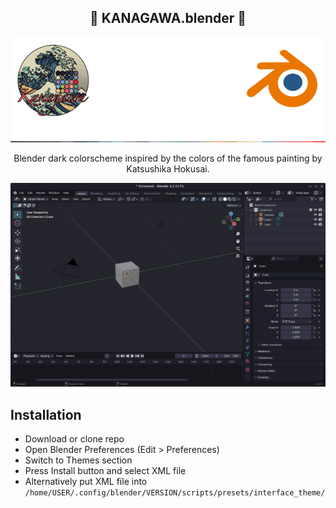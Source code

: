 <p align="center">
  <h2 align="center">🌊 KANAGAWA.blender 🌊</h2>
</p>


<p align="center">
  <img src="header.png" width="660" >
</p>

<p align="center">Blender dark colorscheme inspired by the colors of the famous painting by Katsushika Hokusai.</p>

<p align="center">
  <img src="preview.png" width="1032" >
</p>

## Installation
- Download or clone repo
- Open Blender Preferences (Edit > Preferences)
- Switch to Themes section
- Press Install button and select XML file
- Alternatively put XML file into `/home/USER/.config/blender/VERSION/scripts/presets/interface_theme/`
